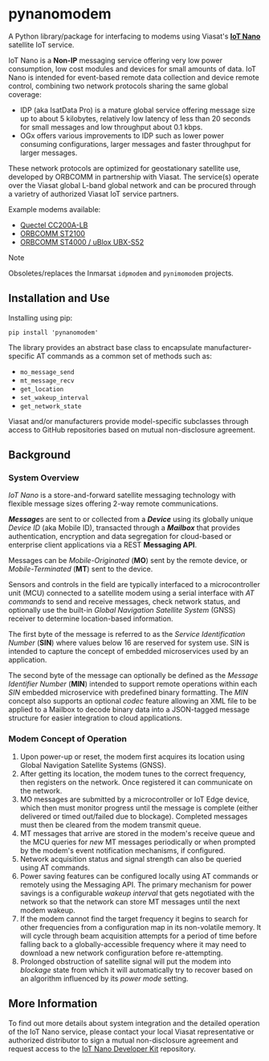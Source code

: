 # pynanomodem

A Python library/package for interfacing to modems using Viasat's
[**IoT Nano**](https://www.viasat.com/enterprise/services/iot-nano)
satellite IoT service.

IoT Nano is a **Non-IP** messaging service offering very low power consumption,
low cost modules and devices for small amounts of data.
IoT Nano is intended for event-based remote data collection and device remote
control, combining two network protocols sharing the same global coverage:

* IDP (aka IsatData Pro) is a mature global service offering message size up
to about 5 kilobytes, relatively low latency of less than 20 seconds for small
messages and low throughput about 0.1 kbps.
* OGx offers various improvements to IDP such as lower power consuming
configurations, larger messages and faster throughput for larger messages.

These network protocols are optimized for geostationary satellite use, developed
by ORBCOMM in partnership with Viasat. The service(s) operate over the Viasat
global L-band global network and can be procured through a varietry of
authorized Viasat IoT service partners.

Example modems available:
* [Quectel CC200A-LB](https://www.quectel.com/product/cc200a-lb-satellite-communication-module)
* [ORBCOMM ST2100](https://www.orbcomm.com/en/partners/iot-hardware/st-2100)
* [ORBCOMM ST4000 / uBlox UBX-S52](https://content.u-blox.com/sites/default/files/documents/UBX-R52-S52_ProductSummary_UBX-19026227.pdf)

> [!NOTE]
> Obsoletes/replaces the Inmarsat `idpmodem` and `pynimomodem` projects.

## Installation and Use

Installing using pip:
```
pip install 'pynanomodem'
```

The library provides an abstract base class to encapsulate manufacturer-specific
AT commands as a common set of methods such as:

* `mo_message_send`
* `mt_message_recv`
* `get_location`
* `set_wakeup_interval`
* `get_network_state`

Viasat and/or manufacturers provide model-specific subclasses through
access to GitHub repositories based on mutual non-disclosure agreement.

## Background

### System Overview

*IoT Nano* is a store-and-forward satellite messaging technology
with flexible message sizes offering 2-way remote communications.

***Message***s are sent to or collected from a ***Device*** using its globally
unique *Device ID* (aka Mobile ID),
transacted through a ***Mailbox*** that provides authentication, encryption and
data segregation for cloud-based or enterprise client applications via a
REST **Messaging API**.

Messages can be *Mobile-Originated* (**MO**) sent by the remote device, or
*Mobile-Terminated* (**MT**) sent to the device.

Sensors and controls in the field are typically interfaced to a microcontroller
unit (MCU) connected to a satellite modem using a serial
interface with *AT commands* to send and receive messages, check network status,
and optionally use the built-in *Global Navigation Satellite System* (GNSS)
receiver to determine location-based information.

The first byte of the message is referred to as the
*Service Identification Number* (**SIN**) where values below 16 are reserved
for system use.  SIN is intended to capture the concept of embedded
microservices used by an application.

The second byte of the message can optionally be defined as the
*Message Identifier Number* (**MIN**) intended to support remote operations 
within each *SIN* embedded microservice with predefined binary formatting.
The *MIN* concept also supports an optional *codec* feature
allowing an XML file to be applied to a Mailbox to decode binary data into
a JSON-tagged message structure for easier integration to cloud applications.

### Modem Concept of Operation

1. Upon power-up or reset, the modem first acquires its location using 
Global Navigation Satellite Systems (GNSS).
1. After getting its location, the modem tunes to the correct frequency, then
registers on the network.  Once registered it can communicate on the
network.
1. MO messages are submitted by a microcontroller or IoT Edge device, which
then must monitor progress until the message is complete (either delivered or
timed out/failed due to blockage). Completed messages must then be cleared from
the modem transmit queue.
1. MT messages that arrive are stored in the modem's receive queue and the MCU
queries for *new* MT messages periodically or when prompted by the modem's
event notification mechanisms, if configured.
1. Network acquisition status and signal strength can also be queried using AT
commands.
1. Power saving features can be configured locally using AT commands or remotely
using the Messaging API. The primary mechanism for power savings is a
configurable *wakeup interval* that gets negotiated with the network so that
the network can store MT messages until the next modem wakeup.
1. If the modem cannot find the target frequency it begins to search for other
frequencies from a configuration map in its non-volatile memory. It will cycle
through beam acquisition attempts for a period of time before falling back to
a globally-accessible frequency where it may need to download
a new network configuration before re-attempting.
1. Prolonged obstruction of satellite signal will put the modem into *blockage*
state from which it will automatically try to recover based on an algorithm
influenced by its *power mode* setting.

## More Information

To find out more details about system integration and the detailed operation
of the IoT Nano service, please contact your local Viasat representative or
authorized distributor to sign a mutual non-disclosure agreement and
request access to the
[IoT Nano Developer Kit](https://github.com/inmarsat-enterprise/idp-developer-kit-nda)
repository.